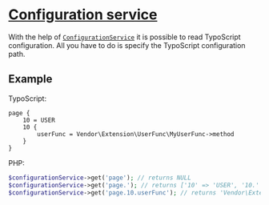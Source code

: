 # [Configuration service](../../Classes/Service/ConfigurationService.php)

With the help of [`ConfigurationService`](../../Classes/Service/ConfigurationService.php)
it is possible to read TypoScript configuration. All you have to do is
specify the TypoScript configuration path.

## Example

TypoScript:

```typo3_typoscript
page {
    10 = USER
    10 {
        userFunc = Vendor\Extension\UserFunc\MyUserFunc->method
    }
}
```

PHP:

```php
$configurationService->get('page'); // returns NULL
$configurationService->get('page.'); // returns ['10' => 'USER', '10.' => ['userFunc' => 'Vendor\Extension\UserFunc\MyUserFunc->method']]
$configurationService->get('page.10.userFunc'); // returns 'Vendor\Extension\UserFunc\MyUserFunc->method'
```
